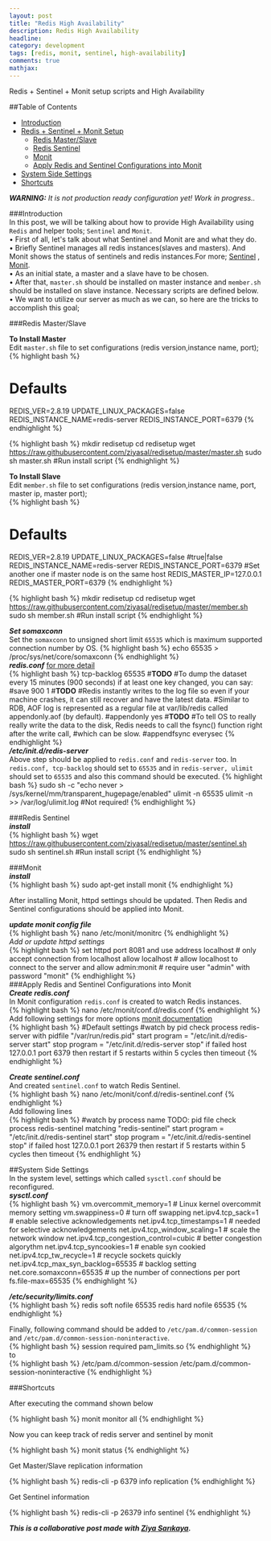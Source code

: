 ```yaml
---
layout: post
title: "Redis High Availability"
description: Redis High Availability
headline: 
category: development
tags: [redis, monit, sentinel, high-availability]
comments: true
mathjax: 
---
```


Redis + Sentinel + Monit setup scripts and High Availability  

##Table of Contents    
- [Introduction](#introduction)  
- [Redis + Sentinel + Monit Setup](#redis--sentinel--monit-setup)  
  - [Redis Master/Slave](#redis-masterslave)  
  - [Redis Sentinel](#redis-sentinel)
  - [Monit](#monit)  
  - [Apply Redis and Sentinel Configurations into Monit](#apply-redis-and-sentinel-configurations-into-monit)  
- [System Side Settings](#system-side-settings)
- [Shortcuts](#shortcuts)  
 
_**WARNING:**_ _It is not production ready configuration yet! Work in progress.._  

###Introduction  
 In this post, we will be talking about how to provide High Availability using ```Redis``` and helper tools; ```Sentinel``` and ```Monit```.      
 • First of all, let's talk about what Sentinel and Monit are and what they do.    
 • Briefly Sentinel manages all redis instances(slaves and masters). And Monit shows the status of sentinels and redis instances.For more; [Sentinel](http://redis.io/topics/sentinel) , [Monit](http://mmonit.com/monit/).    
 • As an initial state, a master and a slave have to be chosen.    
 • After that, ```master.sh``` should be installed on master instance and ```member.sh``` should be installed on slave instance. Necessary scripts are defined below.    
 • We want to utilize our server as much as we can, so here are the tricks to accomplish this goal;  

###Redis Master/Slave  

**To Install Master**   
Edit ```master.sh``` file to set configurations (redis version,instance name, port);  
{% highlight bash %}
# Defaults
REDIS_VER=2.8.19
UPDATE_LINUX_PACKAGES=false
REDIS_INSTANCE_NAME=redis-server
REDIS_INSTANCE_PORT=6379
{% endhighlight %}  

{% highlight bash %}
mkdir redisetup
cd redisetup
wget https://raw.githubusercontent.com/ziyasal/redisetup/master/master.sh
sudo sh master.sh #Run install script
{% endhighlight %}  

**To Install Slave**   
Edit ```member.sh``` file to set configurations (redis version,instance name, port, master ip, master port);  
{% highlight bash %}
# Defaults
REDIS_VER=2.8.19
UPDATE_LINUX_PACKAGES=false      #true|false
REDIS_INSTANCE_NAME=redis-server
REDIS_INSTANCE_PORT=6379         #Set another one if master node is on the same host
REDIS_MASTER_IP=127.0.0.1
REDIS_MASTER_PORT=6379
{% endhighlight %}  

{% highlight bash %}
mkdir redisetup
cd redisetup
wget https://raw.githubusercontent.com/ziyasal/redisetup/master/member.sh
sudo sh member.sh #Run install script
{% endhighlight %}  

_**Set somaxconn**_  
Set the ```somaxconn``` to unsigned short limit ```65535``` which is maximum supported connection number by OS. 
{% highlight bash %}
echo 65535 > /proc/sys/net/core/somaxconn
{% endhighlight %}  
_**redis.conf**_   [for more detail](http://redis.io/topics/config)    
{% highlight bash %}
tcp-backlog 65535
#**TODO**
#To dump the dataset every 15 minutes (900 seconds) if at least one key changed, you can say:
#save 900 1
#**TODO**
#Redis instantly writes to the log file so even if your machine crashes, it can still recover and have the latest data. #Similar to RDB, AOF log is represented as a regular file at var/lib/redis called appendonly.aof (by default).
#appendonly yes
#**TODO**
#To tell OS to really really write the data to the disk, Redis needs to call the fsync() function right after the write call, #which can be slow.
#appendfsync everysec
{% endhighlight %}  
_**/etc/init.d/redis-server**_  
Above step should be applied to ```redis.conf``` and ```redis-server``` too. In ```redis.conf, tcp-backlog``` should set to ```65535``` and in ```redis-server, ulimit``` should set to ```65535``` and also this command should be executed.
{% highlight bash %}
sudo sh -c "echo never > /sys/kernel/mm/transparent_hugepage/enabled"
ulimit -n 65535
ulimit -n >> /var/log/ulimit.log #Not required!
{% endhighlight %}  

###Redis Sentinel  
_**install**_  
{% highlight bash %}
wget https://raw.githubusercontent.com/ziyasal/redisetup/master/sentinel.sh
sudo sh sentinel.sh  #Run install script
{% endhighlight %}  

###Monit  
_**install**_  
{% highlight bash %}
sudo apt-get install monit
{% endhighlight %}  

After installing Monit, httpd settings should be updated. Then Redis and Sentinel configurations should be applied into Monit. 

_**update monit config file**_  
{% highlight bash %}
nano /etc/monit/monitrc
{% endhighlight %}  
_Add or update httpd settings_  
{% highlight bash %}
set httpd port 8081 and
    use address localhost  # only accept connection from localhost
    allow localhost        # allow localhost to connect to the server and
    allow admin:monit      # require user "admin" with password "monit"
{% endhighlight %}  
###Apply Redis and Sentinel Configurations into Monit  
_**Create redis.conf**_  
In Monit configuration ```redis.conf``` is created to watch Redis instances.  
{% highlight bash %}
nano /etc/monit/conf.d/redis.conf
{% endhighlight %}  
Add following settings for more options [monit documentation](https://mmonit.com/monit/documentation/)  
{% highlight bash %}
#Default settings
#watch by pid
check process redis-server
    with pidfile "/var/run/redis.pid"
    start program = "/etc/init.d/redis-server start"
    stop program = "/etc/init.d/redis-server stop"
    if failed host 127.0.0.1 port 6379 then restart
    if 5 restarts within 5 cycles then timeout
{% endhighlight %}  

_**Create sentinel.conf**_  
And created ```sentinel.conf``` to watch Redis Sentinel.   
{% highlight bash %}
nano /etc/monit/conf.d/redis-sentinel.conf
{% endhighlight %}  
Add following lines  
{% highlight bash %}
#watch by process name TODO: pid file
check process redis-sentinel
    matching "redis-sentinel"
    start program = "/etc/init.d/redis-sentinel start"
    stop program = "/etc/init.d/redis-sentinel stop"
    if failed host 127.0.0.1 port 26379 then restart
    if 5 restarts within 5 cycles then timeout
{% endhighlight %}  

##System Side Settings  
In the system level, settings which called  ```sysctl.conf```  should be reconfigured.  
_**sysctl.conf**_  
{% highlight bash %}
vm.overcommit_memory=1                # Linux kernel overcommit memory setting
vm.swappiness=0                       # turn off swapping
net.ipv4.tcp_sack=1                   # enable selective acknowledgements
net.ipv4.tcp_timestamps=1             # needed for selective acknowledgements
net.ipv4.tcp_window_scaling=1         # scale the network window
net.ipv4.tcp_congestion_control=cubic # better congestion algorythm
net.ipv4.tcp_syncookies=1             # enable syn cookied
net.ipv4.tcp_tw_recycle=1             # recycle sockets quickly
net.ipv4.tcp_max_syn_backlog=65535    # backlog setting
net.core.somaxconn=65535              # up the number of connections per port
fs.file-max=65535
{% endhighlight %}  

_**/etc/security/limits.conf**_  
{% highlight bash %}
redis soft nofile 65535
redis hard nofile 65535
{% endhighlight %} 

Finally, following command should be added to ```/etc/pam.d/common-session``` and ```/etc/pam.d/common-session-noninteractive```.   
{% highlight bash %}
session required pam_limits.so
{% endhighlight %}  
to  
{% highlight bash %}
/etc/pam.d/common-session
/etc/pam.d/common-session-noninteractive
{% endhighlight %}  

###Shortcuts  

After executing the command shown below   

{% highlight bash %}
monit monitor all
{% endhighlight %}  

Now you can keep track of redis server and sentinel by monit   

{% highlight bash %}
monit status
{% endhighlight %}  

Get Master/Slave replication information  

{% highlight bash %}
redis-cli -p 6379 info replication
{% endhighlight %}  

Get Sentinel information  

{% highlight bash %}
redis-cli -p 26379 info sentinel
{% endhighlight %}  

_**This is a collaborative post made with [Ziya Sarıkaya](http://ziyasal.github.io/development/redis-setup%20and-high-availability/).**_

